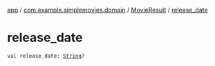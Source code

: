 [app](../../index.md) / [com.example.simplemovies.domain](../index.md) / [MovieResult](index.md) / [release_date](./release_date.md)

# release_date

`val release_date: `[`String`](https://kotlinlang.org/api/latest/jvm/stdlib/kotlin/-string/index.html)`?`